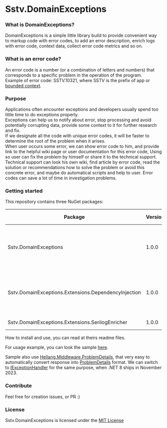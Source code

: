 Sstv.DomainExceptions
========

### What is DomainExceptions?

DomainExceptions is a simple little library build to provide convenient way to markup code with error codes,
to add an error description, enrich logs with error code, context data, collect error code metrics and so on.

### What is an error code?

An error code is a number (or a combination of letters and numbers) that corresponds to a specific problem in the operation of the program.  
Example of error code: SSTV.10321, where SSTV is the prefix of app or [bounded context](https://martinfowler.com/bliki/BoundedContext.html).
### Purpose

Applications often encounter exceptions and developers usually spend too little time to do exceptions properly.  
Exceptions can help us to notify about error, stop processing and avoid potentially corrupting data, provide some context to it for further research and fix.  
If we designate all the code with unique error codes, it will be faster to determine the root of the problem when it arises.  
When user occurs some error, we can show error code to him, and provide link to the helpful wiki page or user documentation for this error code, Using so user can fix the problem by himself or share it to the technical support.  
Technical support can look his own wiki, find article by error code, read the solution or recommendations how to solve the problem or avoid this concrete error, and maybe do automatical scripts and help to user. Error codes can save a lot of time in investigation problems.  

### Getting started

This repository contains three NuGet packages:

| Package                                               | Version | Description                                                                | Readme links                                                               |
|-------------------------------------------------------|---------|----------------------------------------------------------------------------|----------------------------------------------------------------------------|
| Sstv.DomainExceptions                                 | 1.0.0   | Core lib with no dependencies, that can be referenced in your domain layer | [readme](./Sstv.DomainExceptions/README.md)                                |
| Sstv.DomainExceptions.Extensions.DependencyInjection  | 1.0.0   | Dependency injection integration lib, for configuring at composition root  | [readme](./Sstv.DomainExceptions.Extensions.DependencyInjection/README.md) |
| Sstv.DomainExceptions.Extensions.SerilogEnricher      | 1.0.0   | Serilog integration lib                                                    | [readme](./Sstv.DomainExceptions.Extensions.SerilogEnricher/README.md)     |

How to install and use, you can read at theirs readme files.

For usage example, you can look the sample [here](./Sstv.Host).

Sample also use [Hellang.Middleware.ProblemDetails](https://www.nuget.org/packages/Hellang.Middleware.ProblemDetails/),
that very easy to automatically convert response into [ProblemDetails](https://datatracker.ietf.org/doc/html/rfc7807) format.
We can switch to [IExceptionHandler](https://devblogs.microsoft.com/dotnet/asp-net-core-updates-in-dotnet-8-preview-5/#iexceptionhandler) for the same purpose,
when .NET 8 ships in November 2023.

### Contribute

Feel free for creation issues, or PR :)

### License

Sstv.DomainExceptions is licensed under the [MIT License](./License.md) 
